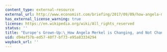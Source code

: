 ```yaml
---
content_type: external-resource
external_url: http://www.economist.com/briefing/2017/09/09/how-angela-merkel-is-changing-and-not-changing-germany
has_external_license_warning: true
license: https://en.wikipedia.org/wiki/All_rights_reserved
status: ''
title: "Europe's Grown-Up:\_How Angela Merkel is Changing, and Not Changing, Germany"
uid: d94af57b-ed57-40f7-bf73-e95a83334294
wayback_url: ''
---
```

